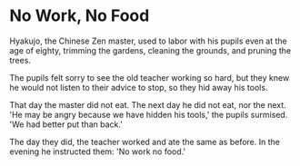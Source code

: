 # No Work, No Food

Hyakujo, the Chinese Zen master, used to labor with his pupils even at the age of eighty, trimming the gardens, cleaning the grounds, and pruning the trees.

The pupils felt sorry to see the old teacher working so hard, but they knew he would not listen to their advice to stop, so they hid away his tools.

That day the master did not eat. The next day he did not eat, nor the next. 'He may be angry because we have hidden his tools,' the pupils surmised. 'We had better put than back.'

The day they did, the teacher worked and ate the same as before. In the evening he instructed them: 'No work no food.'